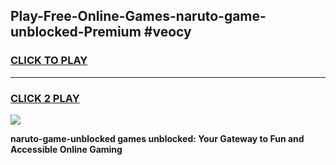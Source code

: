 
## Play-Free-Online-Games-naruto-game-unblocked-Premium #veocy
<h3>
<a href="https://premium.freeplayer.one?title=naruto-game-unblocked&ref=8M">CLICK TO PLAY</a></h3>
<hr>

<h3>
<a href="https://premium.freeplayer.one?title=naruto-game-unblocked&ref=8M">CLICK 2 PLAY</a>
  
</h3>

<a href="https://premium.freeplayer.one?title=naruto-game-unblocked&ref=8M"><img src="https://clearcache.store/games.png"></a>


**naruto-game-unblocked games unblocked: Your Gateway to Fun and Accessible Online Gaming**
